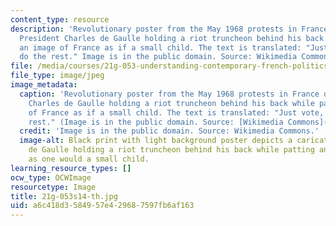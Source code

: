 ```yaml
---
content_type: resource
description: 'Revolutionary poster from the May 1968 protests in France depicting
  President Charles de Gaulle holding a riot truncheon behind his back while patting
  an image of France as if a small child. The text is translated: "Just vote, I will
  do the rest." Image is in the public domain. Source: Wikimedia Commons.'
file: /media/courses/21g-053-understanding-contemporary-french-politics-spring-2014/a6c418d3584957e429687597fb6af163_21g-053s14-th.jpg
file_type: image/jpeg
image_metadata:
  caption: 'Revolutionary poster from the May 1968 protests in France depicting President
    Charles de Gaulle holding a riot truncheon behind his back while patting an image
    of France as if a small child. The text is translated: "Just vote, I will do the
    rest." (Image is in the public domain. Source: [Wikimedia Commons](http://commons.wikimedia.org/wiki/File:Votez_toujours_je_ferai_le_reste.jpg).)'
  credit: 'Image is in the public domain. Source: Wikimedia Commons.'
  image-alt: Black print with light background poster depicts a caricature of Charles
    de Gaulle holding a riot truncheon behind his back while patting an image of France
    as one would a small child.
learning_resource_types: []
ocw_type: OCWImage
resourcetype: Image
title: 21g-053s14-th.jpg
uid: a6c418d3-5849-57e4-2968-7597fb6af163
---
```

